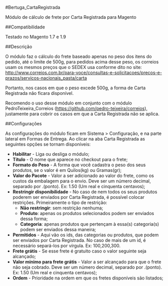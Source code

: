 #Bertuga_CartaRegistrada

Módulo de cálculo de frete por Carta Registrada para Magento

##Compatibilidade

Testado no Magento 1.7 e 1.9

##Descrição

O módulo faz o cálculo do frete baseado apenas no peso dos itens do pedido, até o limite de 500g, para pedidos acima desse peso, os correios usam os mesmos preços que o SEDEX usa conforme dito no site: http://www.correios.com.br/para-voce/consultas-e-solicitacoes/precos-e-prazos/servicos-nacionais_pasta/carta

Portanto, nos casos em que o peso excede 500g, a forma de Carta Registrada não ficara disponível.

Recomendo o uso desse módulo em conjunto com o módulo PedroTeixeira_Correios (https://github.com/pedro-teixeira/correios), justamente para cobrir os casos em que a Carta Registrada não se aplica.

##Configurações

As configurações do módulo ficam em Sistema > Configuração, e na parte lateral em Formas de Entrega. Ao clicar na aba Carta Registrada as seguintes opções se tornam disponíveis:

- **Habilitar** - Liga ou desliga o módulo;
- **Título** - O nome que aparece no checkout para o frete;
- **Formato do Peso** - A forma que você cadastra o peso dos seus produtos, se o valor é em Quilos(kg) ou Gramas(gr);
- **Valor do Pacote** - Valor a ser adicionado ao valor do frete, como os custos da embalagem para o envio. Deve ser um número decimal, separado por .(ponto). Ex: 1.50 (Um real e cinquenta centavos);
- **Restringir disponibilidade** - No caso de nem todos os seus produtos poderem ser enviados por Carta Registrada, é possível colocar restrições. Primeiramente o tipo de restrição:
  - **Não restringir**: sem restrição nenhuma;
  - **Produto**: apenas os produtos selecionados podem ser enviados dessa forma;
  - **Categoria**: apenas produtos que pertençam à essa(s) categoria(s) podem ser enviados dessa maneira;
- **Permitidos** - Aqui vão os ids, das categorias ou produtos, que podem ser enviados por Carta Registrada. No caso de mais de um id, é necessário separá-los por vírgula. Ex: 100,200,300.
- **Frete grátis** - Se esse frete é gratuito caso o valor seguinte seja alcançado;
- **Valor mínimo para frete grátis** - Valor a ser alcançado para que o frete não seja cobrado. Deve ser um número decimal, separado por .(ponto). Ex: 1.50 (Um real e cinquenta centavos);
- **Ordem** - Prioridade na ordem em que os fretes disponíveis são listados;
